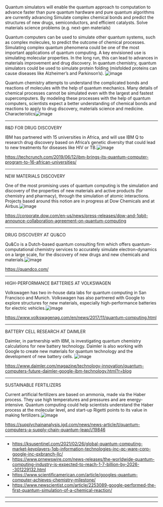 
Quantum simulators will enable the quantum approach to computation to advance faster than pure quantum hardware and pure quantum algorithms are currently advancing
Simulate complex chemical bonds and predict the structures of new drugs, semiconductors, and efficient catalysts.
Solve materials science problems (e.g. next-gen materials)  

Quantum computers can be used to simulate other quantum systems, such as complex molecules, to predict the outcome of chemical processes. Simulating complex quantum phenomena could be one of the most important applications of quantum computing. 
A key envisioned use is simulating molecular properties. In the long run, this can lead to advances in materials improvement and drug discovery. In quantum chemistry, quantum simulators could be used to simulate protein folding (misfolded proteins can cause diseases like Alzheimer’s and Parkinson’s). 
![image](https://user-images.githubusercontent.com/4322266/109883573-86d32580-7c73-11eb-9684-c60816079120.png)


Quantum chemistry attempts to understand the complicated bonds and reactions of molecules with the help of quantum mechanics. Many details of chemical processes cannot be simulated even with the largest and fastest supercomputers. By modeling these processes with the help of quantum computers, scientists expect a better understanding of chemical bonds and reactions to apply to drug discovery, materials science and medicine. 
Characteristics![image](https://user-images.githubusercontent.com/4322266/109883792-d74a8300-7c73-11eb-8e26-560294d2c7c3.png)

-------------------
R&D FOR DRUG DISCOVERY

IBM has partnered with 15 universities in Africa, and will use IBM Q to research drug discovery based on Africa’s genetic diversity that could lead to new treatments for diseases like HIV or TB.![image](https://user-images.githubusercontent.com/4322266/109883830-e7626280-7c73-11eb-9c65-0a230b250af5.png)

 
https://techcrunch.com/2019/06/12/ibm-brings-its-quantum-computer-program-to-16-african-universities/

-----------------------------------
NEW MATERIALS DISCOVERY

One of the most promising uses of quantum computing is the simulation and discovery of the properties of new materials and active products (for chemistry and pharmacy), through the simulation of atomic interactions. Projects based around this notion are in progress at Dow Chemicals and at Airbus.![image](https://user-images.githubusercontent.com/4322266/109883866-f5b07e80-7c73-11eb-99cd-96b47c0e109c.png)


https://corporate.dow.com/en-us/news/press-releases/dow-and-1qbit-announce-collaboration-agreement-on-quantum-computing

-------------------------

DRUG DISCOVERY AT QU&CO

Qu&Co is a Dutch-based quantum consulting firm which offers quantum-computational chemistry services to accurately simulate electron-dynamics on a large scale, for the discovery of new drugs and new chemicals and materials.![image](https://user-images.githubusercontent.com/4322266/109882468-d57fc000-7c71-11eb-8aab-fa85f98a11eb.png)


https://quandco.com/

---------------------------

HIGH-PERFORMANCE BATTERIES AT VOLKSWAGEN

Volkswagen has two in-house data labs for quantum computing in San Francisco and Munich. Volkswagen has also partnered with Google to explore structures for new materials, especially high-performance batteries for electric vehicles.![image](https://user-images.githubusercontent.com/4322266/109882540-f21bf800-7c71-11eb-8427-c5df9ba5d951.png)

https://www.volkswagenag.com/en/news/2017/11/quantum-computing.html

-----------------------------

BATTERY CELL RESEARCH AT DAIMLER

Daimler, in partnership with IBM, is investigating quantum chemistry calculations for new battery technology. Daimler is also working with Google to create new materials for quantum technology and the development of new battery cells. ![image](https://user-images.githubusercontent.com/4322266/109882600-0e1f9980-7c72-11eb-85d5-12c2b0f6bed9.png)

https://www.daimler.com/magazine/technology-innovation/quantum-computers-future-daimler-google-ibm-technology.html?r=blog

-----------------------------
SUSTAINABLE FERTILIZERS

Current artificial fertilizers are based on ammonia, made via the Haber process. They use high temperatures and pressures and are energy-intensive. Quantum computing could help scientists understand the Haber process at the molecular level, and start-up Rigetti points to its value in making fertilizers.![image](https://user-images.githubusercontent.com/4322266/109882685-30b1b280-7c72-11eb-990c-e6a98fb7ed65.png)


https://supplychainanalysis.igd.com/news/news-article/t/quantum-computers-a-supply-chain-quantum-leap/i/19846


-----------------------

- https://ksusentinel.com/2021/02/26/global-quantum-computing-market-keyplayers-1qb-information-technologies-inc-qc-ware-corp-google-inc-qxbranch-llc/
- https://www.prnewswire.com/news-releases/the-worldwide-quantum-computing-industry-is-expected-to-reach-1-7-billion-by-2026--301229132.html
- https://www.scientificamerican.com/article/googles-quantum-computer-achieves-chemistry-milestone/
- https://www.newscientist.com/article/2253089-google-performed-the-first-quantum-simulation-of-a-chemical-reaction/


---------------------
------------------------------------
